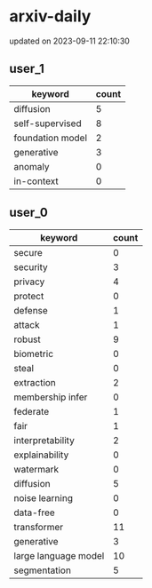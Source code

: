 # arxiv-daily
updated on 2023-09-11 22:10:30
## user_1
| keyword | count |
| - | - |
| diffusion | 5 |
| self-supervised | 8 |
| foundation model | 2 |
| generative | 3 |
| anomaly | 0 |
| in-context | 0 |
## user_0
| keyword | count |
| - | - |
| secure | 0 |
| security | 3 |
| privacy | 4 |
| protect | 0 |
| defense | 1 |
| attack | 1 |
| robust | 9 |
| biometric | 0 |
| steal | 0 |
| extraction | 2 |
| membership infer | 0 |
| federate | 1 |
| fair | 1 |
| interpretability | 2 |
| explainability | 0 |
| watermark | 0 |
| diffusion | 5 |
| noise learning | 0 |
| data-free | 0 |
| transformer | 11 |
| generative | 3 |
| large language model | 10 |
| segmentation | 5 |
